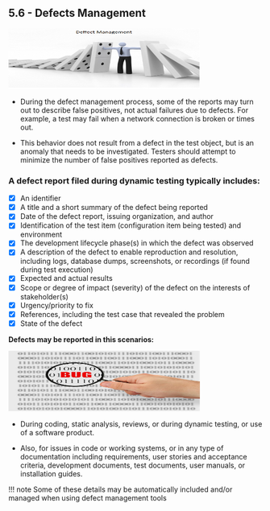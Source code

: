 ## 5.6 - **Defects Management**

<img src="../../images/istqb/test_management/defect_manage.png" alt="Defect manage" width="380" height="120"/>

* During the defect management process, some of the reports may turn out to describe false positives, not
actual failures due to defects. For example, a test may fail when a network connection is broken or times
out. 

* This behavior does not result from a defect in the test object, but is an anomaly that needs to be
investigated. Testers should attempt to minimize the number of false positives reported as defects.

### **A defect report filed during dynamic testing typically includes:** 

- [x] An identifier
- [x] A title and a short summary of the defect being reported
- [x] Date of the defect report, issuing organization, and author
- [x] Identification of the test item (configuration item being tested) and environment
- [x] The development lifecycle phase(s) in which the defect was observed
- [x] A description of the defect to enable reproduction and resolution, including logs, database dumps,
screenshots, or recordings (if found during test execution)
- [x] Expected and actual results
- [x] Scope or degree of impact (severity) of the defect on the interests of stakeholder(s)
- [x] Urgency/priority to fix 
- [x] References, including the test case that revealed the problem
- [x] State of the defect

**Defects may be reported in this scenarios:** 

<img src="../../images/istqb/test_management/bug_detected.jpeg" alt="Bug detected" width="380" height="120"/>

* During coding, static analysis, reviews, or during dynamic testing, or use of a
software product.

* Also, for issues in code or working systems, or in any type of
documentation including requirements, user stories and acceptance criteria, development documents,
test documents, user manuals, or installation guides.

!!! note
    Some of these details may be automatically included and/or managed when using defect management
    tools